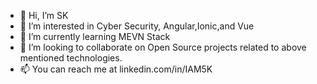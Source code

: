 - 👋 Hi, I’m SK
- 👀 I’m interested in Cyber Security, Angular,Ionic,and Vue
- 🌱 I’m currently learning MEVN Stack
- 💞️ I’m looking to collaborate on Open Source projects related to above mentioned technologies. 
- 📫 You can reach me at <a herf="linkedin.com/in/IAM5K"> linkedin.com/in/IAM5K</a>

<!---
sks72589/sks72589 is a ✨ special ✨ repository because its `README.md` (this file) appears on your GitHub profile.
You can click the Preview link to take a look at your changes.
--->
